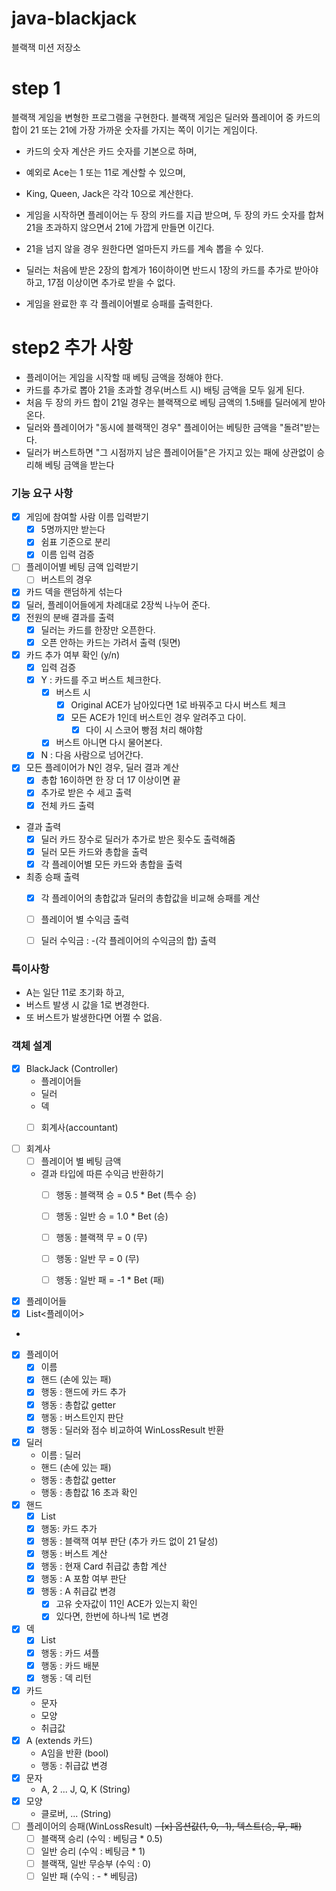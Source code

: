 # java-blackjack

블랙잭 미션 저장소

# step 1

블랙잭 게임을 변형한 프로그램을 구현한다. 블랙잭 게임은 딜러와 플레이어 중 카드의 합이 21 또는 21에 가장 가까운 숫자를 가지는 쪽이 이기는 게임이다.

- 카드의 숫자 계산은 카드 숫자를 기본으로 하며, 
- 예외로 Ace는 1 또는 11로 계산할 수 있으며, 
- King, Queen, Jack은 각각 10으로 계산한다.

- 게임을 시작하면 플레이어는 두 장의 카드를 지급 받으며, 두 장의 카드 숫자를 합쳐 21을 초과하지 않으면서 21에 가깝게 만들면 이긴다.
- 21을 넘지 않을 경우 원한다면 얼마든지 카드를 계속 뽑을 수 있다.
- 딜러는 처음에 받은 2장의 합계가 16이하이면 반드시 1장의 카드를 추가로 받아야 하고, 17점 이상이면 추가로 받을 수 없다.

- 게임을 완료한 후 각 플레이어별로 승패를 출력한다.

# step2 추가 사항

- 플레이어는 게임을 시작할 때 베팅 금액을 정해야 한다.
- 카드를 추가로 뽑아 21을 초과할 경우(버스트 시) 배팅 금액을 모두 잃게 된다.
- 처음 두 장의 카드 합이 21일 경우는 블랙잭으로 베팅 금액의 1.5배를 딜러에게 받아온다.
- 딜러와 플레이어가 "동시에 블랙잭인 경우" 플레이어는 베팅한 금액을 "돌려"받는다.
- 딜러가 버스트하면 "그 시점까지 남은 플레이어들"은 가지고 있는 패에 상관없이 승리해 베팅 금액을 받는다

### 기능 요구 사항
- [x] 게임에 참여할 사람 이름 입력받기
  - [x] 5명까지만 받는다
  - [x] 쉼표 기준으로 분리
  - [x] 이름 입력 검증
  
- [ ] 플레이어별 베팅 금액 입력받기
  - [ ] 버스트의 경우 

- [x] 카드 덱을 랜덤하게 섞는다
- [x] 딜러, 플레이어들에게 차례대로 2장씩 나누어 준다.
- [x] 전원의 분배 결과를 출력
  - [x] 딜러는 카드를 한장만 오픈한다.
  - [x] 오픈 안하는 카드는 가려서 출력 (뒷면) 
- [x] 카드 추가 여부 확인 (y/n)
  - [x] 입력 검증
  - [x] Y : 카드를 주고 버스트 체크한다.
    - [x] 버스트 시
      - [x] Original ACE가 남아있다면 1로 바꿔주고 다시 버스트 체크 
      - [x] 모든 ACE가 1인데 버스트인 경우 알려주고 다이.
        - [x] 다이 시 스코어 빵점 처리 해야함
    - [x] 버스트 아니면 다시 물어본다.
  - [x] N : 다음 사람으로 넘어간다.
- [x] 모든 플레이어가 N인 경우, 딜러 결과 계산
  - [X] 총합 16이하면 한 장 더 17 이상이면 끝
  - [X] 추가로 받은 수 세고 출력
  - [X] 전체 카드 출력
- 결과 출력
  - [X] 딜러 카드 장수로 딜러가 추가로 받은 횟수도 출력해줌
  - [X] 딜러 모든 카드와 총합을 출력
  - [X] 각 플레이어별 모든 카드와 총합을 출력
- 최종 승패 출력
  - [X] 각 플레이어의 총합값과 딜러의 총합값을 비교해 승패를 계산
  - [ ] 플레이어 별 수익금 출력
  - [ ] 딜러 수익금 : -(각 플레이어의 수익금의 합) 출력


### 특이사항
 - A는 일단 11로 초기화 하고,
 - 버스트 발생 시 값을 1로 변경한다.
 - 또 버스트가 발생한다면 어쩔 수 없음.

### 객체 설계
- [X] BlackJack (Controller)
  - 플레이어들
  - 딜러
  - 덱
  - [ ] 회계사(accountant)
  

- [ ] 회계사
  - [ ] 플레이어 별 베팅 금액
  - 결과 타입에 따른 수익금 반환하기
    - [ ] 행동 : 블랙잭 승 = 0.5 * Bet (특수 승)
    - [ ] 행동 : 일반 승 = 1.0 * Bet (승)
    - [ ] 행동 : 블랙잭 무 = 0 (무)
    - [ ] 행동 : 일반 무 = 0 (무)
    - [ ] 행동 : 일반 패 = -1 * Bet (패)
  

- [x] 플레이어들
 - [x] List<플레이어>
 - 
- [X] 플레이어
  - [x] 이름
  - [x] 핸드 (손에 있는 패)
  - [x] 행동 : 핸드에 카드 추가
  - [x] 행동 : 총합값 getter
  - [x] 행동 : 버스트인지 판단
  - [x] 행동 : 딜러와 점수 비교하여 WinLossResult 반환
- [x] 딜러
  - 이름 : 딜러
  - 핸드 (손에 있는 패)
  - 행동 : 총합값 getter
  - 행동 : 총합값 16 초과 확인
- [x] 핸드
  - [x] List<Card>
  - [x] 행동: 카드 추가
  - [x] 행동 : 블랙잭 여부 판단 (추가 카드 없이 21 달성)
  - [x] 행동 : 버스트 계산
  - [x] 행동 : 현재 Card 취급값 총합 계산
  - [x] 행동 : A 포함 여부 판단
  - [x] 행동 : A 취급값 변경
    - [X] 고유 숫자값이 11인 ACE가 있는지 확인
    - [x] 있다면, 한번에 하나씩 1로 변경
- [x] 덱
  - [x] List<Card>
  - [X] 행동 : 카드 셔플
  - [x] 행동 : 카드 배분
  - [x] 행동 : 덱 리턴
- [x] 카드
  - 문자
  - 모양
  - 취급값
- [x] A (extends 카드)
  - A임을 반환 (bool)
  - 행동 : 취급값 변경
- [x] 문자
  - A, 2 ... J, Q, K (String)
- [x] 모양
  - 클로버, ... (String)
- [ ] 플레이어의 승패(WinLossResult)
  ~~- [x] 옵션값(1, 0, -1), 텍스트(승, 무, 패)~~
  - [ ] 블랙잭 승리 (수익 : 베팅금 * 0.5)
  - [ ] 일반 승리 (수익 : 베팅금 * 1)
  - [ ] 블랙잭, 일반 무승부 (수익 : 0)
  - [ ] 일반 패 (수익 : - * 베팅금)